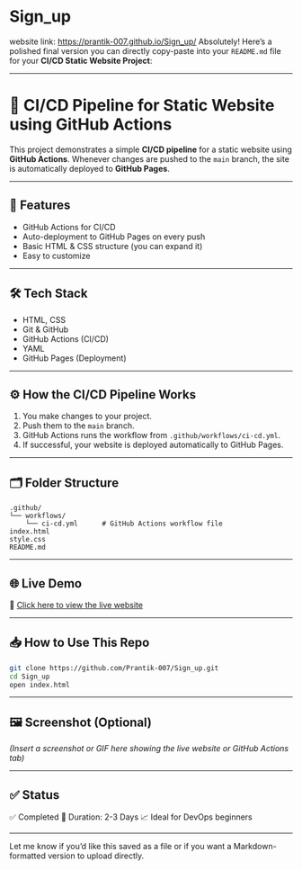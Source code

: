 # Sign_up
website link:    https://prantik-007.github.io/Sign_up/
Absolutely! Here’s a polished final version you can directly copy-paste into your `README.md` file for your **CI/CD Static Website Project**:

---

# 🚀 CI/CD Pipeline for Static Website using GitHub Actions

This project demonstrates a simple **CI/CD pipeline** for a static website using **GitHub Actions**. Whenever changes are pushed to the `main` branch, the site is automatically deployed to **GitHub Pages**.

---

## 📌 Features

* GitHub Actions for CI/CD
* Auto-deployment to GitHub Pages on every push
* Basic HTML & CSS structure (you can expand it)
* Easy to customize

---

## 🛠 Tech Stack

* HTML, CSS
* Git & GitHub
* GitHub Actions (CI/CD)
* YAML
* GitHub Pages (Deployment)

---

## ⚙️ How the CI/CD Pipeline Works

1. You make changes to your project.
2. Push them to the `main` branch.
3. GitHub Actions runs the workflow from `.github/workflows/ci-cd.yml`.
4. If successful, your website is deployed automatically to GitHub Pages.

---

## 🗂 Folder Structure

```
.github/
└── workflows/
    └── ci-cd.yml      # GitHub Actions workflow file
index.html
style.css
README.md
```

---

## 🌐 Live Demo

🔗 [Click here to view the live website](https://prantik-007.github.io/Sign_up/)

---

## 📥 How to Use This Repo

```bash
git clone https://github.com/Prantik-007/Sign_up.git
cd Sign_up
open index.html
```

---

## 🖼️ Screenshot (Optional)

*(Insert a screenshot or GIF here showing the live website or GitHub Actions tab)*

---

## ✅ Status

✅ Completed
📅 Duration: 2-3 Days
📈 Ideal for DevOps beginners

---

Let me know if you’d like this saved as a file or if you want a Markdown-formatted version to upload directly.

